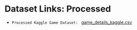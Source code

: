 # Dataset Links: Processed
* `Processed Kaggle Game Dataset: ` [game_details_kaggle.csv](https://drive.google.com/file/d/1DsPfOTY4VocH5oMcer5lDSluAYQIAzLH/view?usp=sharing)